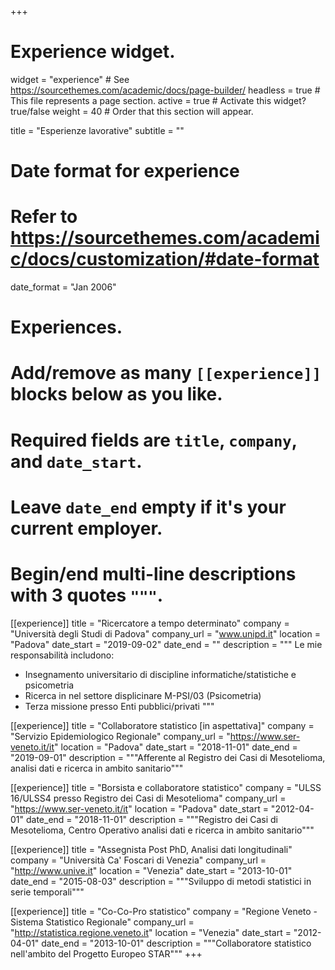 +++
# Experience widget.
widget = "experience"  # See https://sourcethemes.com/academic/docs/page-builder/
headless = true  # This file represents a page section.
active = true  # Activate this widget? true/false
weight = 40  # Order that this section will appear.

title = "Esperienze lavorative"
subtitle = ""

# Date format for experience
#   Refer to https://sourcethemes.com/academic/docs/customization/#date-format
date_format = "Jan 2006"

# Experiences.
#   Add/remove as many `[[experience]]` blocks below as you like.
#   Required fields are `title`, `company`, and `date_start`.
#   Leave `date_end` empty if it's your current employer.
#   Begin/end multi-line descriptions with 3 quotes `"""`.
[[experience]]
  title = "Ricercatore a tempo determinato"
  company = "Università degli Studi di Padova"
  company_url = "www.unipd.it"
  location = "Padova"
  date_start = "2019-09-02"
  date_end = ""
  description = """
  Le mie responsabilità includono:
  * Insegnamento universitario di discipline informatiche/statistiche e psicometria
  * Ricerca in nel settore displicinare M-PSI/03 (Psicometria)
  * Terza missione presso Enti pubblici/privati
  """

[[experience]]
  title = "Collaboratore statistico [in aspettativa]"
  company = "Servizio Epidemiologico Regionale"
  company_url = "https://www.ser-veneto.it/it"
  location = "Padova"
  date_start = "2018-11-01"
  date_end = "2019-09-01"
  description = """Afferente al Registro dei Casi di Mesotelioma, analisi dati e ricerca in ambito sanitario"""

[[experience]]
  title = "Borsista e collaboratore statistico"
  company = "ULSS 16/ULSS4 presso Registro dei Casi di Mesotelioma"
  company_url = "https://www.ser-veneto.it/it"
  location = "Padova"
  date_start = "2012-04-01"
  date_end = "2018-11-01"
  description = """Registro dei Casi di Mesotelioma, Centro Operativo analisi dati e ricerca in ambito sanitario"""

[[experience]]
  title = "Assegnista Post PhD, Analisi dati longitudinali"
  company = "Università Ca' Foscari di Venezia"
  company_url = "http://www.unive.it"
  location = "Venezia"
  date_start = "2013-10-01"
  date_end = "2015-08-03"
  description = """Sviluppo di metodi statistici in serie temporali"""
  
[[experience]]
  title = "Co-Co-Pro statistico"
  company = "Regione Veneto - Sistema Statistico Regionale"
  company_url = "http://statistica.regione.veneto.it"
  location = "Venezia"
  date_start = "2012-04-01"
  date_end = "2013-10-01"
  description = """Collaboratore statistico nell'ambito del Progetto Europeo STAR"""
+++

